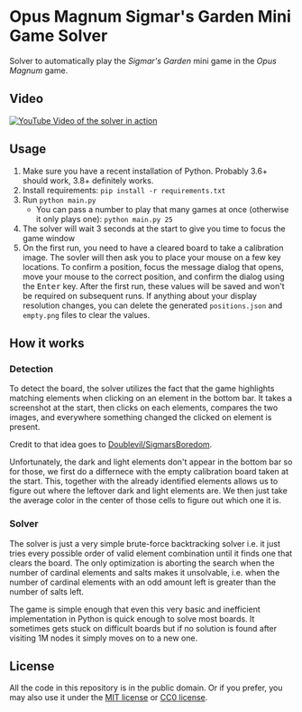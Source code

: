 # Opus Magnum Sigmar's Garden Mini Game Solver

Solver to automatically play the *Sigmar's Garden* mini game in the *Opus Magnum* game.

## Video

[![YouTube Video of the solver in action](http://img.youtube.com/vi/mLaJSjhnD54/0.jpg)](http://www.youtube.com/watch?v=mLaJSjhnD54 "Automated Sigmar's Garden (Opus Magnum Minigame) Solver")

## Usage

1. Make sure you have a recent installation of Python. Probably 3.6+ should work, 3.8+ definitely works.
2. Install requirements: `pip install -r requirements.txt`
3. Run `python main.py`
   - You can pass a number to play that many games at once (otherwise it only plays one): `python main.py 25`
4. The solver will wait 3 seconds at the start to give you time to focus the game window
5. On the first run, you need to have a cleared board to take a calibration image. The sovler will then ask you to place your mouse on a few key locations. To confirm a position, focus the message dialog that opens, move your mouse to the correct position, and confirm the dialog using the <kbd>Enter</kbd> key. After the first run, these values will be saved and won't be required on subsequent runs. If anything about your display resolution changes, you can delete the generated `positions.json` and `empty.png` files to clear the values.

## How it works

### Detection

To detect the board, the solver utilizes the fact that the game highlights matching elements when clicking on an element in the bottom bar. It takes a screenshot at the start, then clicks on each elements, compares the two images, and everywhere something changed the clicked on element is present.

Credit to that idea goes to [Doublevil/SigmarsBoredom](https://github.com/Doublevil/SigmarsBoredom).

Unfortunately, the dark and light elements don't appear in the bottom bar so for those, we first do a differnece with the empty calibration board taken at the start. This, together with the already identified elements allows us to figure out where the leftover dark and light elements are. We then just take the average color in the center of those cells to figure out which one it is.

### Solver

The solver is just a very simple brute-force backtracking solver i.e. it just tries every possible order of valid element combination until it finds one that clears the board. The only optimization is aborting the search when the number of cardinal elements and salts makes it unsolvable, i.e. when the number of cardinal elements with an odd amount left is greater than the number of salts left.

The game is simple enough that even this very basic and inefficient implementation in Python is quick enough to solve most boards. It sometimes gets stuck on difficult boards but if no solution is found after visiting 1M nodes it simply moves on to a new one.

## License

All the code in this repository is in the public domain. Or if you prefer, you may also use it under the [MIT license](LICENSE-MIT) or [CC0 license](LICENSE-CC0).
